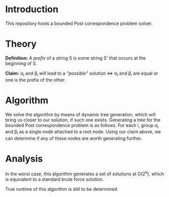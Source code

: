 # Introduction
This repository hosts a bounded Post correspondence problem solver.

# Theory
**Definition:** A <i>prefix</i> of a string S is some string S' that occurs at the beginning of S.

**Claim:** α<sub>i</sub> and β<sub>i</sub> will lead to a *"possible"* solution ⇔ α<sub>i</sub> and β<sub>i</sub> are equal or one is the prefix of the other.

# Algorithm
We solve the algorithm by means of dynamic tree generation, which will bring us closer to our solution, if such one exists. Generating a tree for the bounded Post correspondence problem is as follows. For each i, group α<sub>i</sub> and β<sub>i</sub> as a single node attached to a root node. Using our claim above, we can determine if any of these nodes are worth generating further.

# Analysis
In the worst case, this algorithm generates a set of solutions at O(2<sup>k</sup>), which is equivalent to a standard brute force solution. 

True runtime of this algorithm is still to be determined.